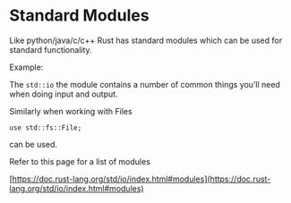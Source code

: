 # Standard Modules

Like python/java/c/c++ Rust has standard modules which can be used for standard functionality.

Example:

The `std::io` the module contains a number of common things you’ll need when doing input and output.

Similarly when working with Files&#x20;

```
use std::fs::File;
```

can be used.



Refer to this page for a list of modules

[https://doc.rust-lang.org/std/io/index.html#modules](https://doc.rust-lang.org/std/io/index.html#modules)
